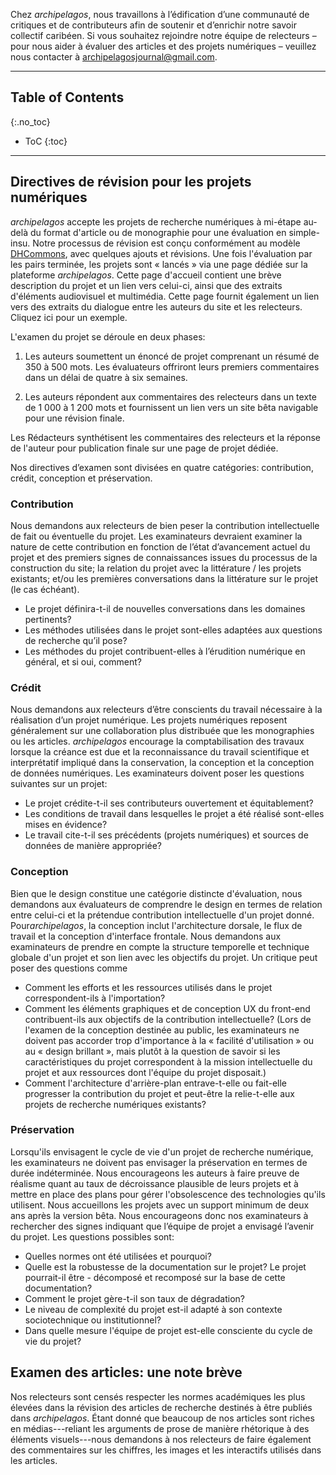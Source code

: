 Chez *archipelagos*, nous travaillons à l’édification d’une communauté de critiques et de contributeurs afin de soutenir et d’enrichir notre savoir collectif caribéen. Si vous souhaitez rejoindre notre équipe de relecteurs – pour nous aider à évaluer des articles et des projets numériques – veuillez nous contacter à archipelagosjournal@gmail.com.

---

## Table of Contents
{:.no_toc}

* ToC
{:toc}

---

## Directives de révision pour les projets numériques

*archipelagos* accepte les projets de recherche numériques à mi-étape au-delà du format d'article ou de monographie pour une évaluation en simple-insu. Notre processus de révision est conçu conformément au modèle [DHCommons](http://dhcommons.org/journal/submission-guidelines), avec quelques ajouts et révisions. Une fois l'évaluation par les pairs terminée, les projets sont « lancés » via une page dédiée sur la plateforme *archipelagos*. Cette page d'accueil contient une brève description du projet et un lien vers celui-ci, ainsi que des extraits d'éléments audiovisuel et multimédia. Cette page fournit également un lien vers des extraits du dialogue entre les auteurs du site et les relecteurs. Cliquez ici pour un exemple.

L'examen du projet se déroule en deux phases:

1. Les auteurs soumettent un énoncé de projet comprenant un résumé de 350 à 500 mots. Les évaluateurs offriront leurs premiers commentaires dans un délai de quatre à six semaines.

2. Les auteurs répondent aux commentaires des relecteurs dans un texte de 1 000 à 1 200 mots et fournissent un lien vers un site bêta navigable pour une révision finale.

Les Rédacteurs synthétisent les commentaires des relecteurs et la réponse de l'auteur pour publication finale sur une page de projet dédiée.

Nos directives d’examen sont divisées en quatre catégories: contribution, crédit, conception et préservation.

### Contribution

Nous demandons aux relecteurs de bien peser la contribution intellectuelle de fait ou éventuelle du projet. Les examinateurs devraient examiner la nature de cette contribution en fonction de l’état d’avancement actuel du projet et des premiers signes de connaissances issues du processus de la construction du site; la relation du projet avec la littérature / les projets existants; et/ou les premières conversations dans la littérature sur le projet (le cas échéant).

- Le projet définira-t-il de nouvelles conversations dans les domaines pertinents?
- Les méthodes utilisées dans le projet sont-elles adaptées aux questions de recherche qu’il pose?
- Les méthodes du projet contribuent-elles à l’érudition numérique en général, et si oui, comment?

### Crédit

Nous demandons aux relecteurs d’être conscients du travail nécessaire à la réalisation d’un projet numérique. Les projets numériques reposent généralement sur une collaboration plus distribuée que les monographies ou les articles. *archipelagos* encourage la comptabilisation des travaux lorsque la créance est due et la reconnaissance du travail scientifique et interprétatif impliqué dans la conservation, la conception et la conception de données numériques. Les examinateurs doivent poser les questions suivantes sur un projet:

- Le projet crédite-t-il ses contributeurs ouvertement et équitablement?
- Les conditions de travail dans lesquelles le projet a été réalisé sont-elles mises en évidence?
- Le travail cite-t-il ses précédents (projets numériques) et sources de données de manière appropriée?

### Conception

Bien que le design constitue une catégorie distincte d'évaluation, nous demandons aux évaluateurs de comprendre le design en termes de relation entre celui-ci et la prétendue contribution intellectuelle d'un projet donné. Pour*archipelagos*, la conception inclut l'architecture dorsale, le flux de travail et la conception d'interface frontale. Nous demandons aux examinateurs de prendre en compte la structure temporelle et technique globale d'un projet et son lien avec les objectifs du projet. Un critique peut poser des questions comme

- Comment les efforts et les ressources utilisés dans le projet correspondent-ils à l'importation?
- Comment les éléments graphiques et de conception UX du front-end contribuent-ils aux objectifs de la contribution intellectuelle? (Lors de l'examen de la conception destinée au public, les examinateurs ne doivent pas accorder trop d'importance à la « facilité d'utilisation » ou au « design brillant », mais plutôt à la question de savoir si les caractéristiques du projet correspondent à la mission intellectuelle du projet et aux ressources dont l'équipe du projet disposait.)
- Comment l'architecture d'arrière-plan entrave-t-elle ou fait-elle progresser la contribution du projet et peut-être la relie-t-elle aux projets de recherche numériques existants?

### Préservation

Lorsqu'ils envisagent le cycle de vie d'un projet de recherche numérique, les examinateurs ne doivent pas envisager la préservation en termes de durée indéterminée. Nous encourageons les auteurs à faire preuve de réalisme quant au taux de décroissance plausible de leurs projets et à mettre en place des plans pour gérer l'obsolescence des technologies qu'ils utilisent. Nous accueillons les projets avec un support minimum de deux ans après la version bêta. Nous encourageons donc nos examinateurs à rechercher des signes indiquant que l’équipe de projet a envisagé l’avenir du projet. Les questions possibles sont:

- Quelles normes ont été utilisées et pourquoi?
- Quelle est la robustesse de la documentation sur le projet? Le projet pourrait-il être - décomposé et recomposé sur la base de cette documentation?
- Comment le projet gère-t-il son taux de dégradation?
- Le niveau de complexité du projet est-il adapté à son contexte sociotechnique ou institutionnel?
- Dans quelle mesure l'équipe de projet est-elle consciente du cycle de vie du projet?

## Examen des articles: une note brève

Nos relecteurs sont censés respecter les normes académiques les plus élevées dans la révision des articles de recherche destinés à être publiés dans *archipelagos*. Étant donné que beaucoup de nos articles sont riches en médias---reliant les arguments de prose de manière rhétorique à des éléments visuels---nous demandons à nos relecteurs de faire également des commentaires sur les chiffres, les images et les interactifs utilisés dans les articles.
